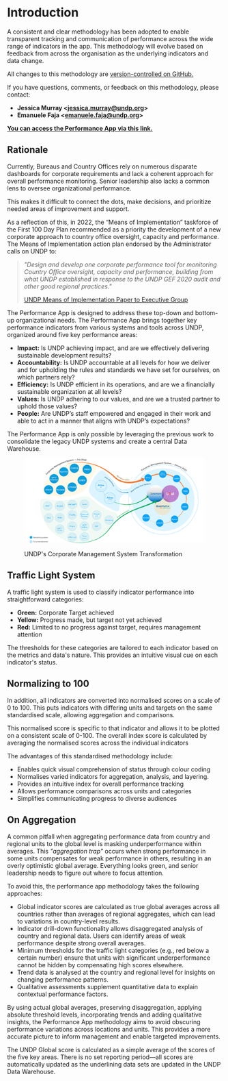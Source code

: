 # Introduction

A consistent and clear methodology has been adopted to enable transparent tracking and communication of performance across the wide range of indicators in the app. This methodology will evolve based on feedback from across the organisation as the underlying indicators and data change.

All changes to this methodology are [version-controlled on GitHub.](https://github.com/undp/performance-app-methodology)

If you have questions, comments, or feedback on this methodology, please contact:

* **Jessica Murray <**[**jessica.murray@undp.org**](mailto:jessica.murray@undp.org)**>**
* **Emanuele Faja <**[**emanuele.faja@undp.org**](mailto:emanuele.faja@undp.org)**>**

[**You can access the Performance App via this link.**](https://undp.sharepoint.com/sites/PerformanceApp/)

## Rationale

Currently, Bureaus and Country Offices rely on numerous disparate dashboards for corporate requirements and lack a coherent approach for overall performance monitoring. Senior leadership also lacks a common lens to oversee organizational performance.

This makes it difficult to connect the dots, make decisions, and prioritize needed areas of improvement and support.&#x20;

As a reflection of this, in 2022, the “Means of Implementation” taskforce of the First 100 Day Plan recommended as a priority the development of a new corporate approach to country office oversight, capacity and performance. The Means of Implementation action plan endorsed by the Administrator calls on UNDP to:&#x20;

> _"Design and develop one corporate performance tool for monitoring Country Office oversight, capacity and performance, building from what UNDP established in response to the UNDP GEF 2020 audit and other good regional practices."_
>
> [UNDP Means of Implementation Paper to Executive Group](https://undp-my.sharepoint.com/:w:/g/personal/jessica\_murray\_undp\_org/EdZ1yOhs2kJBurLJpDDuxjgBTrs8Pvsr3b4iWUzU5qNXMA?e=s6Qo5g)

The Performance App is designed to address these top-down and bottom-up organizational needs. The Performance App brings together key performance indicators from various systems and tools across UNDP, organized around five key performance areas:

* **Impact:** Is UNDP achieving impact, and are we effectively delivering sustainable development results?
* **Accountability:** Is UNDP accountable at all levels for how we deliver and for upholding the rules and standards we have set for ourselves, on which partners rely?
* **Efficiency:** Is UNDP efficient in its operations, and are we a financially sustainable organization at all levels?
* **Values:** Is UNDP adhering to our values, and are we a trusted partner to uphold those values?
* **People:** Are UNDP’s staff empowered and engaged in their work and able to act in a manner that aligns with UNDP’s expectations?

The Performance App is only possible by leveraging the previous work to consolidate the legacy UNDP systems and create a central Data Warehouse.&#x20;

<figure><img src=".gitbook/assets/UNDP Corporate Ecosystem.png" alt=""><figcaption><p>UNDP's Corporate Management System Transformation</p></figcaption></figure>

## **Traffic Light System**

A traffic light system is used to classify indicator performance into straightforward categories:

* **Green:** Corporate Target achieved
* **Yellow:** Progress made, but target not yet achieved
* **Red:** Limited to no progress against target, requires management attention

The thresholds for these categories are tailored to each indicator based on the metrics and data's nature. This provides an intuitive visual cue on each indicator's status.

## **Normalizing to 100**

In addition, all indicators are converted into normalised scores on a scale of 0 to 100. This puts indicators with differing units and targets on the same standardised scale, allowing aggregation and comparisons.

This normalised score is specific to that indicator and allows it to be plotted on a consistent scale of 0-100. The overall index score is calculated by averaging the normalised scores across the individual indicators

The advantages of this standardised methodology include:

* Enables quick visual comprehension of status through colour coding
* Normalises varied indicators for aggregation, analysis, and layering.
* Provides an intuitive index for overall performance tracking
* Allows performance comparisons across units and categories
* Simplifies communicating progress to diverse audiences

## On Aggregation

A common pitfall when aggregating performance data from country and regional units to the global level is masking underperformance within averages. This _"aggregation trap"_ occurs when strong performance in some units compensates for weak performance in others, resulting in an overly optimistic global average. Everything looks green, and senior leadership needs to figure out where to focus attention.

To avoid this, the performance app methodology takes the following approaches:

* Global indicator scores are calculated as true global averages across all countries rather than averages of regional aggregates, which can lead to variations in country-level results.
* Indicator drill-down functionality allows disaggregated analysis of country and regional data. Users can identify areas of weak performance despite strong overall averages.
* Minimum thresholds for the traffic light categories (e.g., red below a certain number) ensure that units with significant underperformance cannot be hidden by compensating high scores elsewhere.
* Trend data is analysed at the country and regional level for insights on changing performance patterns.
* Qualitative assessments supplement quantitative data to explain contextual performance factors.

By using actual global averages, preserving disaggregation, applying absolute threshold levels, incorporating trends and adding qualitative insights, the Performance App methodology aims to avoid obscuring performance variations across locations and units. This provides a more accurate picture to inform management and enable targeted improvements.

The UNDP Global score is calculated as a simple average of the scores of the five key areas. There is no set reporting period—all scores are automatically updated as the underlining data sets are updated in the UNDP Data Warehouse.

